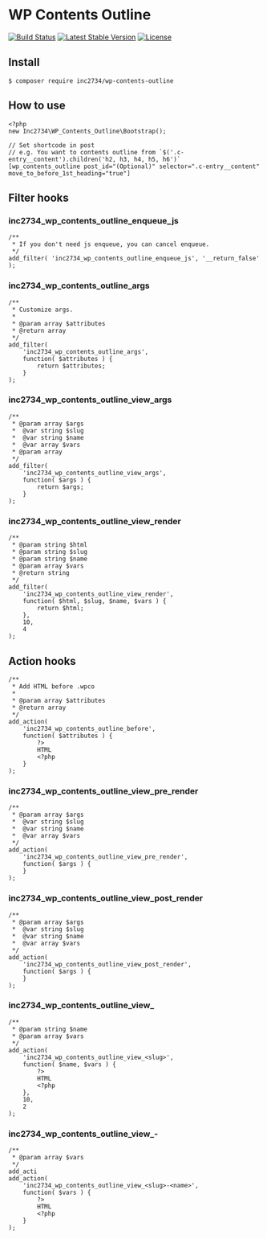 # WP Contents Outline

[![Build Status](https://travis-ci.org/inc2734/wp-contents-outline.svg?branch=master)](https://travis-ci.org/inc2734/wp-contents-outline)
[![Latest Stable Version](https://poser.pugx.org/inc2734/wp-contents-outline/v/stable)](https://packagist.org/packages/inc2734/wp-contents-outline)
[![License](https://poser.pugx.org/inc2734/wp-contents-outline/license)](https://packagist.org/packages/inc2734/wp-contents-outline)

## Install
```
$ composer require inc2734/wp-contents-outline
```

## How to use
```
<?php
new Inc2734\WP_Contents_Outline\Bootstrap();

// Set shortcode in post
// e.g. You want to contents outline from `$('.c-entry__content').children('h2, h3, h4, h5, h6')`
[wp_contents_outline post_id="(Optional)" selector=".c-entry__content" move_to_before_1st_heading="true"]
```

## Filter hooks

### inc2734_wp_contents_outline_enqueue_js
```
/**
 * If you don't need js enqueue, you can cancel enqueue.
 */
add_filter( 'inc2734_wp_contents_outline_enqueue_js', '__return_false' );
```

### inc2734_wp_contents_outline_args
```
/**
 * Customize args.
 *
 * @param array $attributes
 * @return array
 */
add_filter(
	'inc2734_wp_contents_outline_args',
	function( $attributes ) {
		return $attributes;
	}
);
```

### inc2734_wp_contents_outline_view_args
```
/**
 * @param array $args
 *  @var string $slug
 *  @var string $name
 *  @var array $vars
 * @param array
 */
add_filter(
	'inc2734_wp_contents_outline_view_args',
	function( $args ) {
		return $args;
	}
);
```

### inc2734_wp_contents_outline_view_render
```
/**
 * @param string $html
 * @param string $slug
 * @param string $name
 * @param array $vars
 * @return string
 */
add_filter(
	'inc2734_wp_contents_outline_view_render',
	function( $html, $slug, $name, $vars ) {
		return $html;
	},
	10,
	4
);
```

## Action hooks
```
/**
 * Add HTML before .wpco
 *
 * @param array $attributes
 * @return array
 */
add_action(
	'inc2734_wp_contents_outline_before',
	function( $attributes ) {
		?>
		HTML
		<?php
	}
);
```

### inc2734_wp_contents_outline_view_pre_render
```
/**
 * @param array $args
 *  @var string $slug
 *  @var string $name
 *  @var array $vars
 */
add_action(
	'inc2734_wp_contents_outline_view_pre_render',
	function( $args ) {
	}
);
```

### inc2734_wp_contents_outline_view_post_render
```
/**
 * @param array $args
 *  @var string $slug
 *  @var string $name
 *  @var array $vars
 */
add_action(
	'inc2734_wp_contents_outline_view_post_render',
	function( $args ) {
	}
);
```

### inc2734_wp_contents_outline_view_<slug>
```
/**
 * @param string $name
 * @param array $vars
 */
add_action(
	'inc2734_wp_contents_outline_view_<slug>',
	function( $name, $vars ) {
		?>
		HTML
		<?php
	},
	10,
	2
);
```

### inc2734_wp_contents_outline_view_<slug>-<name>
```
/**
 * @param array $vars
 */
add_acti
add_action(
	'inc2734_wp_contents_outline_view_<slug>-<name>',
	function( $vars ) {
		?>
		HTML
		<?php
	}
);
```
